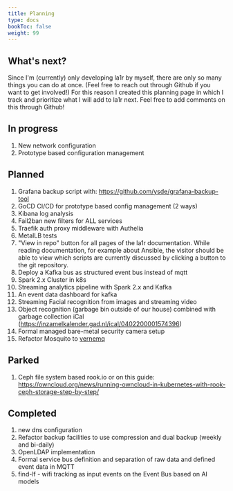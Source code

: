 ```yaml
---
title: Planning
type: docs
bookToc: false
weight: 99
---
```

## What's next?
Since I'm (currently) only developing la1r by myself, there are only so many things you can do at once. 
(Feel free to reach out through Github if you want to get involved!)
For this reason I created this planning page in which I track and prioritize what I will add to la1r next.
Feel free to add comments on this through Github!

## In progress
1. New network configuration
1. Prototype based configuration management

## Planned
1. Grafana backup script with: https://github.com/ysde/grafana-backup-tool
2. GoCD CI/CD for prototype based config management (2 ways)
3. Kibana log analysis
4. Fail2ban new filters for ALL services
5. Traefik auth proxy middleware with Authelia
6. MetalLB tests
7. "View in repo" button for all pages of the la1r documentation. While reading documentation, for example about Ansible, the visitor should be able to view which scripts are currently discussed by clicking a button to the git repository.
8. Deploy a Kafka bus as structured event bus instead of mqtt
9.  Spark 2.x Cluster in k8s
10. Streaming analytics pipeline with Spark 2.x and Kafka
11. An event data dashboard for kafka
12. Streaming Facial recognition from images and streaming video
13. Object recognition (garbage bin outside of our house) combined with garbage collection iCal (https://inzamelkalender.gad.nl/ical/0402200001574396)
14. Formal managed bare-metal security camera setup
15. Refactor Mosquito to [vernemq](https://vernemq.com/)

## Parked
1. Ceph file system based rook.io or on this guide: https://owncloud.org/news/running-owncloud-in-kubernetes-with-rook-ceph-storage-step-by-step/

## Completed

1. new dns configuration
1. Refactor backup facilities to use compression and dual backup (weekly and bi-daily)
1. OpenLDAP implementation
1. Formal service bus definition and separation of raw data and defined event data in MQTT
1. find-lf - wifi tracking as input events on the Event Bus based on AI models
